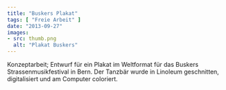 ```yaml
---
title: "Buskers Plakat"
tags: [ "Freie Arbeit" ]
date: "2013-09-27"
images:
- src: thumb.png
  alt: "Plakat Buskers"
---
```


Konzeptarbeit; Entwurf für ein Plakat im Weltformat für das Buskers Strassenmusikfestival in Bern. Der Tanzbär wurde
in Linoleum geschnitten, digitalisiert und am Computer coloriert.
